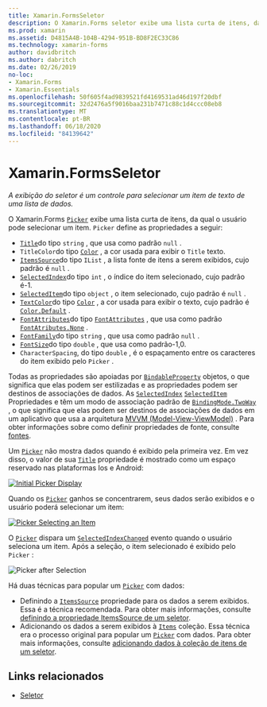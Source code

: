 ```yaml
---
title: Xamarin.FormsSeletor
description: O Xamarin.Forms seletor exibe uma lista curta de itens, da qual o usuário pode selecionar um item. Este artigo explica como usar a classe de seletor para selecionar um item de texto de uma lista de dados.
ms.prod: xamarin
ms.assetid: D4815A4B-104B-4294-951B-BD8F2EC33C86
ms.technology: xamarin-forms
author: davidbritch
ms.author: dabritch
ms.date: 02/26/2019
no-loc:
- Xamarin.Forms
- Xamarin.Essentials
ms.openlocfilehash: 50f605f4ad9839521fd4169531ad46d197f20dbf
ms.sourcegitcommit: 32d2476a5f9016baa231b7471c88c1d4ccc08eb8
ms.translationtype: MT
ms.contentlocale: pt-BR
ms.lasthandoff: 06/18/2020
ms.locfileid: "84139642"
---
```

# <a name="xamarinforms-picker"></a>Xamarin.FormsSeletor

_A exibição do seletor é um controle para selecionar um item de texto de uma lista de dados._

O Xamarin.Forms [`Picker`](xref:Xamarin.Forms.Picker) exibe uma lista curta de itens, da qual o usuário pode selecionar um item. `Picker` define as propriedades a seguir:

- [`Title`](xref:Xamarin.Forms.Picker.Title)do tipo `string` , que usa como padrão `null` .
- `TitleColor`do tipo [`Color`](xref:Xamarin.Forms.Color) , a cor usada para exibir o `Title` texto.
- [`ItemsSource`](xref:Xamarin.Forms.Picker.ItemsSource)do tipo `IList` , a lista fonte de itens a serem exibidos, cujo padrão é `null` .
- [`SelectedIndex`](xref:Xamarin.Forms.Picker.SelectedIndex)do tipo `int` , o índice do item selecionado, cujo padrão é-1.
- [`SelectedItem`](xref:Xamarin.Forms.Picker.SelectedItem)do tipo `object` , o item selecionado, cujo padrão é `null` .
- [`TextColor`](xref:Xamarin.Forms.Picker.TextColor)do tipo [`Color`](xref:Xamarin.Forms.Color) , a cor usada para exibir o texto, cujo padrão é [`Color.Default`](xref:Xamarin.Forms.Color.Default) .
- [`FontAttributes`](xref:Xamarin.Forms.Picker.FontAttributes)do tipo [`FontAttributes`](xref:Xamarin.Forms.FontAttributes) , que usa como padrão [`FontAtributes.None`](xref:Xamarin.Forms.FontAttributes.None) .
- [`FontFamily`](xref:Xamarin.Forms.Picker.FontFamily)do tipo `string` , que usa como padrão `null` .
- [`FontSize`](xref:Xamarin.Forms.Picker.FontSize)do tipo `double` , que usa como padrão-1,0.
- `CharacterSpacing`, do tipo `double` , é o espaçamento entre os caracteres do item exibido pelo `Picker` .

Todas as propriedades são apoiadas por [`BindableProperty`](xref:Xamarin.Forms.BindableProperty) objetos, o que significa que elas podem ser estilizadas e as propriedades podem ser destinos de associações de dados. As [`SelectedIndex`](xref:Xamarin.Forms.Picker.SelectedIndex) [`SelectedItem`](xref:Xamarin.Forms.Picker.SelectedItem) Propriedades e têm um modo de associação padrão de [`BindingMode.TwoWay`](xref:Xamarin.Forms.BindingMode.TwoWay) , o que significa que elas podem ser destinos de associações de dados em um aplicativo que usa a arquitetura [MVVM (Model-View-ViewModel)](~/xamarin-forms/enterprise-application-patterns/mvvm.md) . Para obter informações sobre como definir propriedades de fonte, consulte [fontes](~/xamarin-forms/user-interface/text/fonts.md).

Um [`Picker`](xref:Xamarin.Forms.Picker) não mostra dados quando é exibido pela primeira vez. Em vez disso, o valor de sua [`Title`](xref:Xamarin.Forms.Picker.Title) propriedade é mostrado como um espaço reservado nas plataformas Ios e Android:

[![](images/picker-initial.png "Initial Picker Display")](images/picker-initial-large.png#lightbox "Initial Picker Display")

Quando os [`Picker`](xref:Xamarin.Forms.Picker) ganhos se concentrarem, seus dados serão exibidos e o usuário poderá selecionar um item:

[![](images/picker-selection.png "Picker Selecting an Item")](images/picker-selection-large.png#lightbox "Picker Selecting an Item")

O [`Picker`](xref:Xamarin.Forms.Picker) dispara um [`SelectedIndexChanged`](xref:Xamarin.Forms.Picker.SelectedIndexChanged) evento quando o usuário seleciona um item. Após a seleção, o item selecionado é exibido pelo `Picker` :

![](images/picker-after-selection.png "Picker after Selection")

Há duas técnicas para popular um [`Picker`](xref:Xamarin.Forms.Picker) com dados:

- Definindo a [`ItemsSource`](xref:Xamarin.Forms.Picker.ItemsSource) propriedade para os dados a serem exibidos. Essa é a técnica recomendada. Para obter mais informações, consulte [definindo a propriedade ItemsSource de um seletor](populating-itemssource.md).
- Adicionando os dados a serem exibidos à [`Items`](xref:Xamarin.Forms.Picker.Items) coleção. Essa técnica era o processo original para popular um [`Picker`](xref:Xamarin.Forms.Picker) com dados. Para obter mais informações, consulte [adicionando dados à coleção de itens de um seletor](populating-items.md).

## <a name="related-links"></a>Links relacionados

- [Seletor](xref:Xamarin.Forms.Picker)
